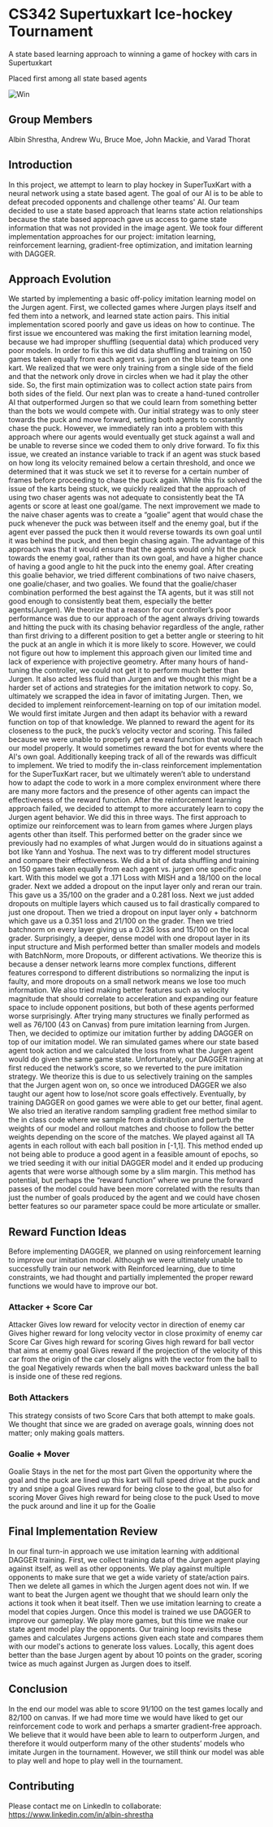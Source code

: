 # CS342 Supertuxkart Ice-hockey Tournament

A state based learning approach to winning a game of hockey with cars in Supertuxkart

Placed first among all state based agents

![Win]("https://github.com/Albisourous/supertuxkart-ice-hockey-writeup/blob/main/final_win.mp4")

## Group Members

Albin Shrestha, Andrew Wu, Bruce Moe, John Mackie, and Varad Thorat

## Introduction

In this project, we attempt to learn to play hockey in SuperTuxKart with a neural network using a state based agent. The goal of our AI is to be able to defeat precoded opponents and challenge other teams' AI. Our team decided to use a state based approach that learns state action relationships because the state based approach gave us access to game state information that was not provided in the image agent.
We took four different implementation approaches for our project: imitation learning, reinforcement learning, gradient-free optimization, and imitation learning with DAGGER.

## Approach Evolution

We started by implementing a basic off-policy imitation learning model on the Jurgen agent. First, we collected games where Jurgen plays itself and fed them into a network, and learned state action pairs. This initial implementation scored poorly and gave us ideas on how to continue. The first issue we encountered was making the first imitation learning model, because we had improper shuffling (sequential data) which produced very poor models. In order to fix this we did data shuffling and training on 150 games taken equally from each agent vs. jurgen on the blue team on one kart. We realized that we were only training from a single side of the field and that the network only drove in circles when we had it play the other side. So, the first main optimization was to collect action state pairs from both sides of the field.
Our next plan was to create a hand-tuned controller AI that outperformed Jurgen so that we could learn from something better than the bots we would compete with. Our initial strategy was to only steer towards the puck and move forward, setting both agents to constantly chase the puck. However, we immediately ran into a problem with this approach where our agents would eventually get stuck against a wall and be unable to reverse since we coded them to only drive forward. To fix this issue, we created an instance variable to track if an agent was stuck based on how long its velocity remained below a certain threshold, and once we determined that it was stuck we set it to reverse for a certain number of frames before proceeding to chase the puck again. While this fix solved the issue of the karts being stuck, we quickly realized that the approach of using two chaser agents was not adequate to consistently beat the TA agents or score at least one goal/game.
The next improvement we made to the naive chaser agents was to create a “goalie” agent that would chase the puck whenever the puck was between itself and the enemy goal, but if the agent ever passed the puck then it would reverse towards its own goal until it was behind the puck, and then begin chasing again. The advantage of this approach was that it would ensure that the agents would only hit the puck towards the enemy goal, rather than its own goal, and have a higher chance of having a good angle to hit the puck into the enemy goal. After creating this goalie behavior, we tried different combinations of two naive chasers, one goalie/chaser, and two goalies. We found that the goalie/chaser combination performed the best against the TA agents, but it was still not good enough to consistently beat them, especially the better agents(Jurgen). We theorize that a reason for our controller’s poor performance was due to our approach of the agent always driving towards and hitting the puck with its chasing behavior regardless of the angle, rather than first driving to a different position to get a better angle or steering to hit the puck at an angle in which it is more likely to score. However, we could not figure out how to implement this approach given our limited time and lack of experience with projective geometry.
After many hours of hand-tuning the controller, we could not get it to perform much better than Jurgen. It also acted less fluid than Jurgen and we thought this might be a harder set of actions and strategies for the imitation network to copy. So, ultimately we scrapped the idea in favor of imitating Jurgen.
Then, we decided to implement reinforcement-learning on top of our imitation model. We would first imitate Jurgen and then adapt its behavior with a reward function on top of that knowledge. We planned to reward the agent for its closeness to the puck, the puck’s velocity vector and scoring. This failed because we were unable to properly get a reward function that would teach our model properly. It would sometimes reward the bot for events where the AI's own goal. Additionally keeping track of all of the rewards was difficult to implement. We tried to modify the in-class reinforcement implementation for the SuperTuxKart racer, but we ultimately weren’t able to understand how to adapt the code to work in a more complex environment where there are many more factors and the presence of other agents can impact the effectiveness of the reward function.
After the reinforcement learning approach failed, we decided to attempt to more accurately learn to copy the Jurgen agent behavior. We did this in three ways. The first approach to optimize our reinforcement was to learn from games where Jurgen plays agents other than itself. This performed better on the grader since we previously had no examples of what Jurgen would do in situations against a bot like Yann and Yoshua. The next was to try different model structures and compare their effectiveness. We did a bit of data shuffling and training on 150 games taken equally from each agent vs. jurgen one specific one kart. With this model we got a .171 Loss with MISH and a 18/100 on the local grader. Next we added a dropout on the input layer only and reran our train. This gave us a 35/100 on the grader and a 0.281 loss. Next we just added dropouts on multiple layers which caused us to fail drastically compared to just one dropout. Then we tried a dropout on input layer only + batchnorm which gave us a 0.351 loss and 21/100 on the grader. Then we tried batchnorm on every layer giving us a 0.236 loss and 15/100 on the local grader. Surprisingly, a deeper, dense model with one dropout layer in its input structure and Mish performed better than smaller models and models with BatchNorm, more Dropouts, or different activations. We theorize this is because a denser network learns more complex functions, different features correspond to different distributions so normalizing the input is faulty, and more dropouts on a small network means we lose too much information. We also tried making better features such as velocity magnitude that should correlate to acceleration and expanding our feature space to include opponent positions, but both of these agents performed worse surprisingly. After trying many structures we finally performed as well as 76/100 (43 on Canvas) from pure imitation learning from Jurgen. Then, we decided to optimize our imitation further by adding DAGGER on top of our imitation model. We ran simulated games where our state based agent took action and we calculated the loss from what the Jurgen agent would do given the same game state. Unfortunately, our DAGGER training at first reduced the network’s score, so we reverted to the pure imitation strategy. We theorize this is due to us selectively training on the samples that the Jurgen agent won on, so once we introduced DAGGER we also taught our agent how to lose/not score goals effectively. Eventually, by training DAGGER on good games we were able to get our better, final agent.
We also tried an iterative random sampling gradient free method similar to the in class code where we sample from a distribution and perturb the weights of our model and rollout matches and choose to follow the better weights depending on the score of the matches. We played against all TA agents in each rollout with each ball position in [-1,1]. This method ended up not being able to produce a good agent in a feasible amount of epochs, so we tried seeding it with our initial DAGGER model and it ended up producing agents that were worse although some by a slim margin. This method has potential, but perhaps the “reward function” where we prune the forward passes of the model could have been more correlated with the results than just the number of goals produced by the agent and we could have chosen better features so our parameter space could be more articulate or smaller.

## Reward Function Ideas

Before implementing DAGGER, we planned on using reinforcement learning to improve our imitation model. Although we were ultimately unable to successfully train our network with Reinforced learning, due to time constraints, we had thought and partially implemented the proper reward functions we would have to improve our bot.

### Attacker + Score Car

Attacker
Gives low reward for velocity vector in direction of enemy car
Gives higher reward for long velocity vector in close proximity of enemy car
Score Car
Gives high reward for scoring
Gives high reward for ball vector that aims at enemy goal
Gives reward if the projection of the velocity of this car from the origin of the car closely aligns with the vector from the ball to the goal
Negatively rewards when the ball moves backward unless the ball is inside one of these red regions.

### Both Attackers

This strategy consists of two Score Cars that both attempt to make goals. We thought that since we are graded on average goals, winning does not matter; only making goals matters.

### Goalie + Mover

Goalie
Stays in the net for the most part
Given the opportunity where the goal and the puck are lined up this kart will full speed drive at the puck and try and snipe a goal
Gives reward for being close to the goal, but also for scoring
Mover
Gives high reward for being close to the puck
Used to move the puck around and line it up for the Goalie

## Final Implementation Review

In our final turn-in approach we use imitation learning with additional DAGGER training. First, we collect training data of the Jurgen agent playing against itself, as well as other opponents. We play against multiple opponents to make sure that we get a wide variety of state/action pairs. Then we delete all games in which the Jurgen agent does not win. If we want to beat the Jurgen agent we thought that we should learn only the actions it took when it beat itself. Then we use imitation learning to create a model that copies Jurgen. Once this model is trained we use DAGGER to improve our gameplay. We play more games, but this time we make our state agent model play the opponents. Our training loop revisits these games and calculates Jurgens actions given each state and compares them with our model's actions to generate loss values. Locally, this agent does better than the base Jurgen agent by about 10 points on the grader, scoring twice as much against Jurgen as Jurgen does to itself.

## Conclusion

In the end our model was able to score 91/100 on the test games locally and 82/100 on canvas. If we had more time we would have liked to get our reinforcement code to work and perhaps a smarter gradient-free approach. We believe that it would have been able to learn to outperform Jurgen, and therefore it would outperform many of the other students’ models who imitate Jurgen in the tournament. However, we still think our model was able to play well and hope to play well in the tournament.

## Contributing

Please contact me on LinkedIn to collaborate: https://www.linkedin.com/in/albin-shrestha
